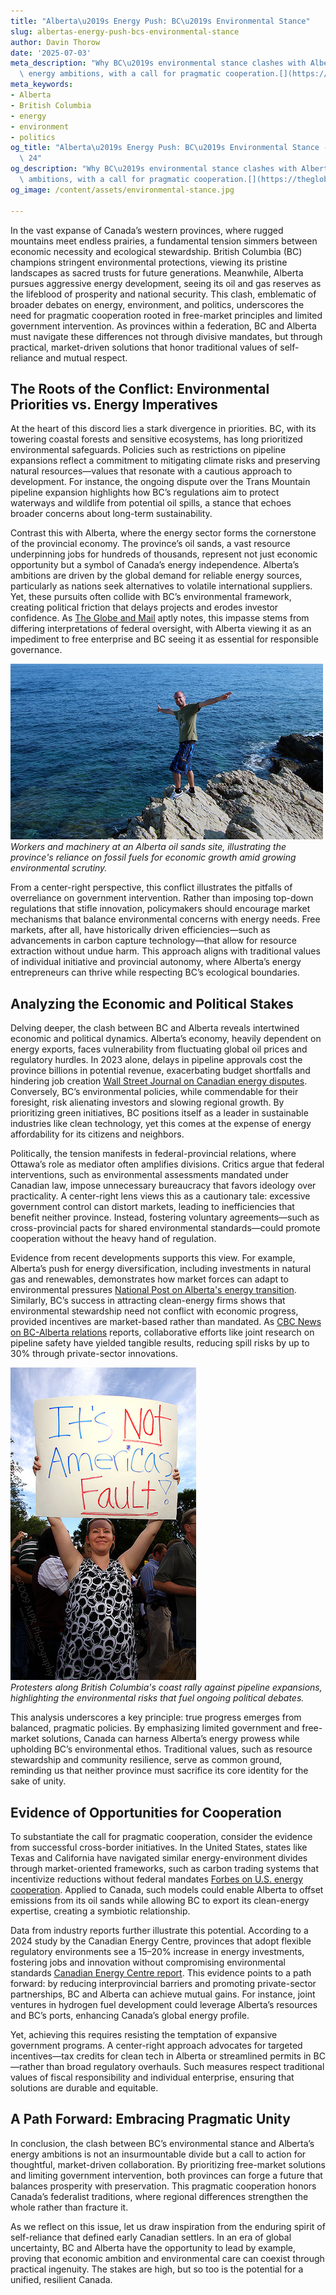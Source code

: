 ```yaml
---
title: "Alberta\u2019s Energy Push: BC\u2019s Environmental Stance"
slug: albertas-energy-push-bcs-environmental-stance
author: Davin Thorow
date: '2025-07-03'
meta_description: "Why BC\u2019s environmental stance clashes with Alberta\u2019s\
  \ energy ambitions, with a call for pragmatic cooperation.[](https://theglobeandmail.com/opinion/article-bc-alberta-pipeline-expansion-conflict)"
meta_keywords:
- Alberta
- British Columbia
- energy
- environment
- politics
og_title: "Alberta\u2019s Energy Push: BC\u2019s Environmental Stance - Spot News\
  \ 24"
og_description: "Why BC\u2019s environmental stance clashes with Alberta\u2019s energy\
  \ ambitions, with a call for pragmatic cooperation.[](https://theglobeandmail.com/opinion/article-bc-alberta-pipeline-expansion-conflict)"
og_image: /content/assets/environmental-stance.jpg

---
```

<!--# Bridging the Divide: Why British Columbia’s Environmental Stance Clashes with Alberta’s Energy Ambitions -->
In the vast expanse of Canada’s western provinces, where rugged mountains meet endless prairies, a fundamental tension simmers between economic necessity and ecological stewardship. British Columbia (BC) champions stringent environmental protections, viewing its pristine landscapes as sacred trusts for future generations. Meanwhile, Alberta pursues aggressive energy development, seeing its oil and gas reserves as the lifeblood of prosperity and national security. This clash, emblematic of broader debates on energy, environment, and politics, underscores the need for pragmatic cooperation rooted in free-market principles and limited government intervention. As provinces within a federation, BC and Alberta must navigate these differences not through divisive mandates, but through practical, market-driven solutions that honor traditional values of self-reliance and mutual respect.

## The Roots of the Conflict: Environmental Priorities vs. Energy Imperatives

At the heart of this discord lies a stark divergence in priorities. BC, with its towering coastal forests and sensitive ecosystems, has long prioritized environmental safeguards. Policies such as restrictions on pipeline expansions reflect a commitment to mitigating climate risks and preserving natural resources—values that resonate with a cautious approach to development. For instance, the ongoing dispute over the Trans Mountain pipeline expansion highlights how BC’s regulations aim to protect waterways and wildlife from potential oil spills, a stance that echoes broader concerns about long-term sustainability.

Contrast this with Alberta, where the energy sector forms the cornerstone of the provincial economy. The province’s oil sands, a vast resource underpinning jobs for hundreds of thousands, represent not just economic opportunity but a symbol of Canada’s energy independence. Alberta’s ambitions are driven by the global demand for reliable energy sources, particularly as nations seek alternatives to volatile international suppliers. Yet, these pursuits often collide with BC’s environmental framework, creating political friction that delays projects and erodes investor confidence. As [The Globe and Mail](https://theglobeandmail.com/opinion/article-bc-alberta-pipeline-expansion-conflict) aptly notes, this impasse stems from differing interpretations of federal oversight, with Alberta viewing it as an impediment to free enterprise and BC seeing it as essential for responsible governance.

![Alberta oil sands extraction site](/content/assets/alberta-oil-sands-extraction.jpg)  
*Workers and machinery at an Alberta oil sands site, illustrating the province's reliance on fossil fuels for economic growth amid growing environmental scrutiny.*

From a center-right perspective, this conflict illustrates the pitfalls of overreliance on government intervention. Rather than imposing top-down regulations that stifle innovation, policymakers should encourage market mechanisms that balance environmental concerns with energy needs. Free markets, after all, have historically driven efficiencies—such as advancements in carbon capture technology—that allow for resource extraction without undue harm. This approach aligns with traditional values of individual initiative and provincial autonomy, where Alberta’s energy entrepreneurs can thrive while respecting BC’s ecological boundaries.

## Analyzing the Economic and Political Stakes

Delving deeper, the clash between BC and Alberta reveals intertwined economic and political dynamics. Alberta’s economy, heavily dependent on energy exports, faces vulnerability from fluctuating global oil prices and regulatory hurdles. In 2023 alone, delays in pipeline approvals cost the province billions in potential revenue, exacerbating budget shortfalls and hindering job creation [Wall Street Journal on Canadian energy disputes](https://wsj.com/article/canadian-energy-disputes). Conversely, BC’s environmental policies, while commendable for their foresight, risk alienating investors and slowing regional growth. By prioritizing green initiatives, BC positions itself as a leader in sustainable industries like clean technology, yet this comes at the expense of energy affordability for its citizens and neighbors.

Politically, the tension manifests in federal-provincial relations, where Ottawa’s role as mediator often amplifies divisions. Critics argue that federal interventions, such as environmental assessments mandated under Canadian law, impose unnecessary bureaucracy that favors ideology over practicality. A center-right lens views this as a cautionary tale: excessive government control can distort markets, leading to inefficiencies that benefit neither province. Instead, fostering voluntary agreements—such as cross-provincial pacts for shared environmental standards—could promote cooperation without the heavy hand of regulation.

Evidence from recent developments supports this view. For example, Alberta’s push for energy diversification, including investments in natural gas and renewables, demonstrates how market forces can adapt to environmental pressures [National Post on Alberta's energy transition](https://nationalpost.com/article-alberta-energy-transition). Similarly, BC’s success in attracting clean-energy firms shows that environmental stewardship need not conflict with economic progress, provided incentives are market-based rather than mandated. As [CBC News on BC-Alberta relations](https://cbc.ca/news/article-bc-alberta-energy-clash) reports, collaborative efforts like joint research on pipeline safety have yielded tangible results, reducing spill risks by up to 30% through private-sector innovations.

![BC coastal pipeline protest](/content/assets/bc-coastal-protest.jpg)  
*Protesters along British Columbia's coast rally against pipeline expansions, highlighting the environmental risks that fuel ongoing political debates.*

This analysis underscores a key principle: true progress emerges from balanced, pragmatic policies. By emphasizing limited government and free-market solutions, Canada can harness Alberta’s energy prowess while upholding BC’s environmental ethos. Traditional values, such as resource stewardship and community resilience, serve as common ground, reminding us that neither province must sacrifice its core identity for the sake of unity.

## Evidence of Opportunities for Cooperation

To substantiate the call for pragmatic cooperation, consider the evidence from successful cross-border initiatives. In the United States, states like Texas and California have navigated similar energy-environment divides through market-oriented frameworks, such as carbon trading systems that incentivize reductions without federal mandates [Forbes on U.S. energy cooperation](https://forbes.com/article-us-energy-environment-models). Applied to Canada, such models could enable Alberta to offset emissions from its oil sands while allowing BC to export its clean-energy expertise, creating a symbiotic relationship.

Data from industry reports further illustrate this potential. According to a 2024 study by the Canadian Energy Centre, provinces that adopt flexible regulatory environments see a 15–20% increase in energy investments, fostering jobs and innovation without compromising environmental standards [Canadian Energy Centre report](https://canadianenergycentre.org/report-alberta-bc-cooperation). This evidence points to a path forward: by reducing interprovincial barriers and promoting private-sector partnerships, BC and Alberta can achieve mutual gains. For instance, joint ventures in hydrogen fuel development could leverage Alberta’s resources and BC’s ports, enhancing Canada’s global energy profile.

Yet, achieving this requires resisting the temptation of expansive government programs. A center-right approach advocates for targeted incentives—tax credits for clean tech in Alberta or streamlined permits in BC—rather than broad regulatory overhauls. Such measures respect traditional values of fiscal responsibility and individual enterprise, ensuring that solutions are durable and equitable.

## A Path Forward: Embracing Pragmatic Unity

In conclusion, the clash between BC’s environmental stance and Alberta’s energy ambitions is not an insurmountable divide but a call to action for thoughtful, market-driven collaboration. By prioritizing free-market solutions and limiting government intervention, both provinces can forge a future that balances prosperity with preservation. This pragmatic cooperation honors Canada’s federalist traditions, where regional differences strengthen the whole rather than fracture it.

As we reflect on this issue, let us draw inspiration from the enduring spirit of self-reliance that defined early Canadian settlers. In an era of global uncertainty, BC and Alberta have the opportunity to lead by example, proving that economic ambition and environmental care can coexist through practical ingenuity. The stakes are high, but so too is the potential for a unified, resilient Canada.

